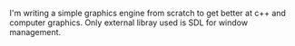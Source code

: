 I'm writing a simple graphics engine from scratch to get better at c++ and computer graphics. Only external libray used is SDL for window management.


[](https://i.imgur.com/5wjmt2r.gif)



